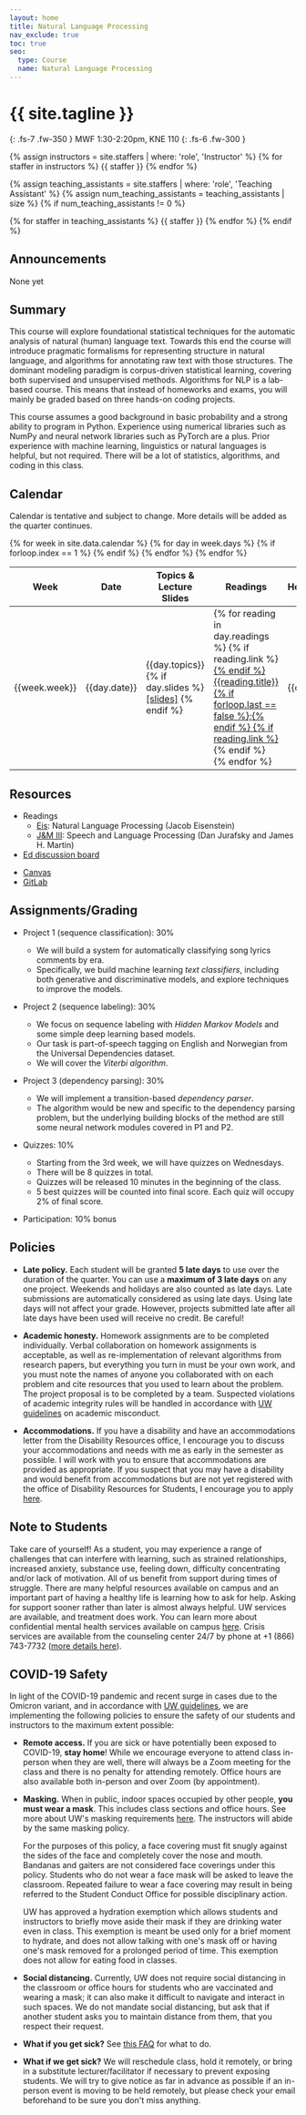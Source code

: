 ```yaml
---
layout: home
title: Natural Language Processing
nav_exclude: true
toc: true
seo:
  type: Course
  name: Natural Language Processing
---
```


# {{ site.tagline }}
{: .fs-7 .fw-350 }
MWF 1:30-2:20pm, KNE 110
{: .fs-6 .fw-300 }

{% assign instructors = site.staffers | where: 'role', 'Instructor' %}
{% for staffer in instructors %}
{{ staffer }}
{% endfor %}

{% assign teaching_assistants = site.staffers | where: 'role', 'Teaching Assistant' %}
{% assign num_teaching_assistants = teaching_assistants | size %}
{% if num_teaching_assistants != 0 %}

{% for staffer in teaching_assistants %}
{{ staffer }}
{% endfor %}
{% endif %}

<!-- Office hours are available on Zoom by appointment. -->

## Announcements

None yet
  
## Summary

This course will explore foundational statistical techniques for the automatic analysis of natural (human) language text. Towards this end the course will introduce pragmatic formalisms for representing structure in natural language, and algorithms for annotating raw text with those structures. The dominant modeling paradigm is corpus-driven statistical learning, covering both supervised and unsupervised methods. Algorithms for NLP is a lab-based course. This means that instead of homeworks and exams, you will mainly be graded based on three hands-on coding projects.

This course assumes a good background in basic probability and a strong ability to program in Python. Experience using numerical libraries such as NumPy and neural network libraries such as PyTorch are a plus. Prior experience with machine learning, linguistics or natural languages is helpful, but not required. There will be a lot of statistics, algorithms, and coding in this class.

## Calendar

Calendar is tentative and subject to change. More details will be added as the quarter continues.

<table>
  <thead>
  <tr>
    <th>Week</th>
    <th>Date</th>
    <th width="30%">Topics & Lecture Slides</th>
    <th width="20%">Readings</th>
    <th width="13%">Homeworks</th>
  </tr>
  </thead>
  <tbody>
  {% for week in site.data.calendar %}
    {% for day in week.days %}
      <tr>
        {% if forloop.index == 1 %}
        <td rowspan="{{week.size}}">{{week.week}}</td>
        {% endif %}
        <td>{{day.date}}</td>
        <td class="cal-content">
          {{day.topics}}
          {% if day.slides %}
            <a href="{{day.slides}}" class="cal-content-link">[slides]</a>
          {% endif %}
        </td>
        <td class="cal-content">
          {% for reading in day.readings %}
            {% if reading.link %}<a href="{{reading.link}}" class="cal-content-link">{% endif %}
              {{reading.title}}{% if forloop.last == false %};{% endif %}
            {% if reading.link %}</a>{% endif %}
          {% endfor %}
        </td>
        <td class="cal-content">{{day.due}}</td>
      </tr>
    {% endfor %}
  {% endfor %}
  </tbody>
</table>

## Resources

* Readings
  - [Eis](https://github.com/jacobeisenstein/gt-nlp-class/blob/master/notes/eisenstein-nlp-notes.pdf): Natural Language Processing (Jacob Eisenstein)
  - [J&M III](https://web.stanford.edu/~jurafsky/slp3/ed3book.pdf): Speech and Language Processing (Dan Jurafsky and James H. Martin)
* [Ed discussion board](https://edstem.org/us/courses/21345/discussion/1327861)
<!-- * Zoom link -->
* [Canvas](https://canvas.uw.edu/courses/1545374)
* [GitLab](https://gitlab.cs.washington.edu/)

## Assignments/Grading

* Project 1 (sequence classification): 30%
    - We will build a system for automatically classifying song lyrics comments by era. 
    - Specifically, we build machine learning _text classifiers_, including both generative and discriminative models, and explore techniques to improve the models.
* Project 2 (sequence labeling): 30%
    - We focus on sequence labeling with _Hidden Markov Models_ and some simple deep learning based models. 
    - Our task is part-of-speech tagging on English and Norwegian from the Universal Dependencies dataset.
    - We will cover the _Viterbi algorithm_.
* Project 3 (dependency parsing): 30%
    - We will implement a transition-based _dependency parser_.
    - The algorithm would be new and specific to the dependency parsing problem, but the underlying building blocks of the method are still some neural network modules covered in P1 and P2.
* Quizzes: 10%
    - Starting from the 3rd week, we will have quizzes on Wednesdays.
    - There will be 8 quizzes in total.
    - Quizzes will be released 10 minutes in the beginning of the class.
    - 5 best quizzes will be counted into final score. Each quiz will occupy 2% of final score. 

* Participation: 10% bonus

## Policies

* **Late policy.** Each student will be granted **5 late days** to use over the duration of the quarter. You can use a **maximum of 3 late days** on any one project. Weekends and holidays are also counted as late days. Late submissions are automatically considered as using late days. Using late days will not affect your grade. However, projects submitted late after all late days have been used will receive no credit. Be careful!

* **Academic honesty.** Homework assignments are to be completed individually. Verbal collaboration on homework assignments is acceptable, as well as re-implementation of relevant algorithms from research papers, but everything you turn in must be your own work, and you must note the names of anyone you collaborated with on each problem and cite resources that you used to learn about the problem. The project proposal is to be completed by a team. Suspected violations of academic integrity rules will be handled in accordance with [UW guidelines](https://www.washington.edu/cssc/for-students/overview-of-the-student-conduct-process/) on academic misconduct.

* **Accommodations.** If you have a disability and have an accommodations letter from the Disability Resources office, I encourage you to discuss your accommodations and needs with me as early in the semester as possible. I will work with you to ensure that accommodations are provided as appropriate. If you suspect that you may have a disability and would benefit from accommodations but are not yet registered with the office of Disability Resources for Students, I encourage you to apply [here](https://denali.accessiblelearning.com/Washington/ApplicationStudent.aspx).

## Note to Students

Take care of yourself! As a student, you may experience a range of challenges that can interfere with learning, such as strained relationships, increased anxiety, substance use, feeling down, difficulty concentrating and/or lack of motivation. All of us benefit from support during times of struggle. There are many helpful resources available on campus and an important part of having a healthy life is learning how to ask for help. Asking for support sooner rather than later is almost always helpful. UW services are available, and treatment does work. You can learn more about confidential mental health services available on campus [here](https://www.washington.edu/counseling/). Crisis services are available from the counseling center 24/7 by phone at +1 (866) 743-7732 ([more details here](https://www.washington.edu/counseling/services/crisis/)).

## COVID-19 Safety

In light of the COVID-19 pandemic and recent surge in cases due to the Omicron variant, and in accordance with [UW guidelines](https://www.washington.edu/coronavirus/winter2022/), we are implementing the following policies to ensure the safety of our students and instructors to the maximum extent possible:

* **Remote access.** If you are sick or have potentially been exposed to COVID-19, **stay home**! While we encourage everyone to attend class in-person when they are well, there will always be a Zoom meeting for the class and there is no penalty for attending remotely. Office hours are also available both in-person and over Zoom (by appointment).

* **Masking.** When in public, indoor spaces occupied by other people, **you must wear a mask**. This includes class sections and office hours. See more about UW's masking requirements [here](https://www.ehs.washington.edu/covid-19-prevention-and-response/face-covering-requirements). The instructors will abide by the same masking policy.

  For the purposes of this policy, a face covering must fit snugly against the sides of the face and completely cover the nose and mouth. Bandanas and gaiters are not considered face coverings under this policy. Students who do not wear a face mask will be asked to leave the classroom. Repeated failure to wear a face covering may result in being referred to the Student Conduct Office for possible disciplinary action.

  UW has approved a hydration exemption which allows students and instructors to briefly move aside their mask if they are drinking water even in class. This exemption is meant be used only for a brief moment to hydrate, and does not allow talking with one's mask off or having one's mask removed for a prolonged period of time. This exemption does not allow for eating food in classes.
  
* **Social distancing.** Currently, UW does not require social distancing in the classroom or office hours for students who are vaccinated and wearing a mask; it can also make it difficult to navigate and interact in such spaces. We do not mandate social distancing, but ask that if another student asks you to maintain distance from them, that you respect their request.

* **What if you get sick?** See [this FAQ](https://www.washington.edu/coronavirus/faq/) for what to do.

* **What if we get sick?** We will reschedule class, hold it remotely, or bring in a substitute lecturer/facilitator if necessary to prevent exposing students. We will try to give notice as far in advance as possible if an in-person event is moving to be held remotely, but please check your email beforehand to be sure you don't miss anything.
